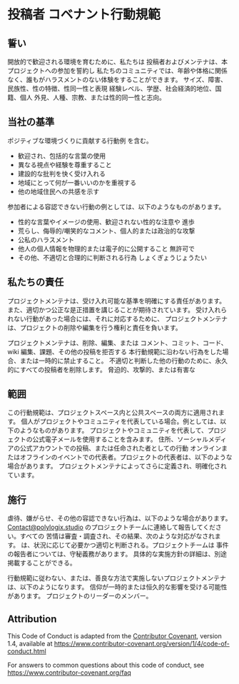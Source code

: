 # 投稿者 コベナント行動規範

## 誓い

開放的で歓迎される環境を育むために、私たちは
投稿者およびメンテナは、本プロジェクトへの参加を誓約し
私たちのコミュニティでは、年齢や体格に関係なく、誰もがハラスメントのない体験をすることができます。
サイズ、障害、民族性、性の特徴、性同一性と表現
経験レベル、学歴、社会経済的地位、国籍、個人
外見、人種、宗教、または性的同一性と志向。

## 当社の基準

ポジティブな環境づくりに貢献する行動例
を含む。

- 歓迎され、包括的な言葉の使用
- 異なる視点や経験を尊重すること
- 建設的な批判を快く受け入れる
- 地域にとって何が一番いいのかを重視する
- 他の地域住民への共感を示す

参加者による容認できない行動の例としては、以下のようなものがあります。

- 性的な言葉やイメージの使用、歓迎されない性的な注意や
  進歩
- 荒らし、侮辱的/嘲笑的なコメント、個人的または政治的な攻撃
- 公私のハラスメント
- 他人の個人情報を物理的または電子的に公開すること
  無許可で
- その他、不適切と合理的に判断される行為
  しょくぎょうじょうたい

## 私たちの責任

プロジェクトメンテナは、受け入れ可能な基準を明確にする責任があります。
また、適切かつ公正な是正措置を講じることが期待されています。
受け入れられない行動があった場合には、それに対応するために、 プロジェクトメンテナは、プロジェクトの削除や編集を行う権利と責任を負います。

プロジェクトメンテナは、削除、編集、または
コメント、コミット、コード、wiki 編集、課題、その他の投稿を拒否する
本行動規範に沿わない行為をした場合、または一時的に禁止すること。
不適切と判断した他の行動のために、永久的にすべての投稿者を削除します。
脅迫的、攻撃的、または有害な

## 範囲

この行動規範は、プロジェクトスペース内と公共スペースの両方に適用されます。
個人がプロジェクトやコミュニティを代表している場合。例としては、以下のようなものがあります。
プロジェクトやコミュニティを代表して、プロジェクトの公式電子メールを使用することを含みます。
住所、ソーシャルメディアの公式アカウントでの投稿、または任命された者としての行動
オンラインまたはオフラインのイベントでの代表者。プロジェクトの代表者は、以下のような場合があります。
プロジェクトメンテナによってさらに定義され、明確化されています。

## 施行

虐待、嫌がらせ、その他の容認できない行為は、以下のような場合があります。
Contact@polylogix.studio のプロジェクトチームに連絡して報告してください。すべての
苦情は審査・調査され、その結果、次のような対応がなされます。
は、状況に応じて必要かつ適切と判断される。プロジェクトチームは
事件の報告者については、守秘義務があります。
具体的な実施方針の詳細は、別途掲載することができる。

行動規範に従わない、または、善良な方法で実施しないプロジェクトメンテナは、以下のようになります。
信仰が一時的または恒久的な影響を受ける可能性があります。
プロジェクトのリーダーのメンバー。

## Attribution

This Code of Conduct is adapted from the [Contributor Covenant][homepage], version 1.4,
available at https://www.contributor-covenant.org/version/1/4/code-of-conduct.html

[homepage]: https://www.contributor-covenant.org

For answers to common questions about this code of conduct, see
https://www.contributor-covenant.org/faq
